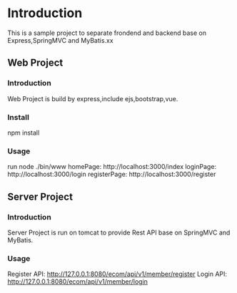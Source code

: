 # Introduction

This is a sample project to separate frondend and backend base on Express,SpringMVC and MyBatis.xx

## Web Project
### Introduction
Web Project is build by express,include ejs,bootstrap,vue.
### Install
npm install
### Usage
run node ./bin/www
homePage: http://localhost:3000/index
loginPage: http://localhost:3000/login
registerPage: http://localhost:3000/register

## Server Project
### Introduction
Server Project is run on tomcat to provide Rest API base on SpringMVC and MyBatis.
### Usage
Register API: http://127.0.0.1:8080/ecom/api/v1/member/register
Login API: http://127.0.0.1:8080/ecom/api/v1/member/login

